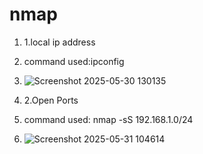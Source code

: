 # nmap
1. 1.local ip address
2. command used:ipconfig
3. ![Screenshot 2025-05-30 130135](https://github.com/user-attachments/assets/8d8349b8-aaa3-4060-a562-e00a9507b4b1)

4. 2.Open Ports
5. command used: nmap -sS 192.168.1.0/24
6. ![Screenshot 2025-05-31 104614](https://github.com/user-attachments/assets/1fb08bea-9635-4602-83cb-b40c3a55f474)

